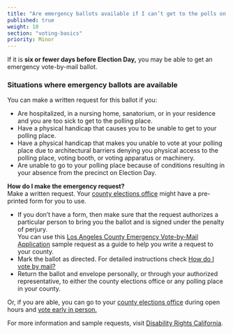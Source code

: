 ```yaml
---
title: "Are emergency ballots available if I can’t get to the polls on Election Day?"
published: true
weight: 10
section: "voting-basics"
priority: Minor
---
```

If it is **six or fewer days before Election Day,** you may be able to get an emergency vote-by-mail ballot.  

### Situations where emergency ballots are available  
You can make a written request for this ballot if you:  
- Are hospitalized, in a nursing home, sanatorium, or in your residence and you are too sick to get to the polling place.
- Have a physical handicap that causes you to be unable to get to your polling place.
- Have a physical handicap that makes you unable to vote at your polling place due to architectural barriers denying you physical access to the polling place, voting booth, or voting apparatus or machinery.
- Are unable to go to your polling place because of conditions resulting in your absence from the precinct on Election Day.

**How do I make the emergency request?**  
Make a written request. Your [county elections office](#section-election-office-contact) might have a pre-printed form for you to use.  
- If you don’t have a form, then make sure that the request authorizes a particular person to bring you the ballot and is signed under the penalty of perjury.  
	You can use this [Los Angeles County Emergency Vote-by-Mail Application](https://www.lavote.net/documents/emergency-vote-by-mail-application.pdf) sample request as a guide to help you write a request to your county.
- Mark the ballot as directed. For detailed instructions check [How do I vote by mail?](#item-vote-by-mail)  
- Return the ballot and envelope personally, or through your authorized representative, to either the county elections office or any polling place in your county.  

Or, if you are able, you can go to your [county elections office](#section-election-office-contact) during open hours and [vote early in person.](#item-vote-early-in-person)  

For more information and sample requests, visit [Disability Rights California](http://www.disabilityrightsca.org/OPR/Empowerment/HospVoter.htm).
